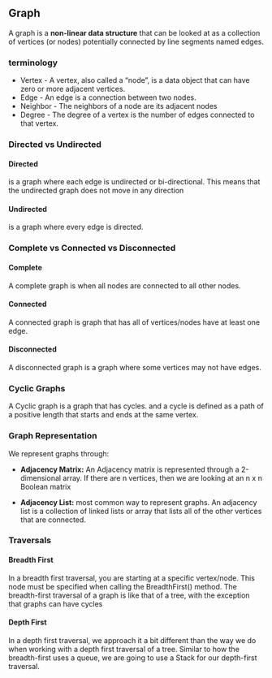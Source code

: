 ## Graph

A graph is a **non-linear data structure** that can be looked at as a collection of vertices (or nodes) potentially connected by line segments named edges.


### terminology
- Vertex - A vertex, also called a “node”, is a data object that can have zero or more adjacent vertices.
- Edge - An edge is a connection between two nodes.
- Neighbor - The neighbors of a node are its adjacent nodes
- Degree - The degree of a vertex is the number of edges connected to that vertex.


### Directed vs Undirected

#### Directed
is a graph where each edge is undirected or bi-directional. This means that the undirected graph does not move in any direction

#### Undirected
is a graph where every edge is directed.


### Complete vs Connected vs Disconnected


#### Complete
A complete graph is when all nodes are connected to all other nodes.



#### Connected
A connected graph is graph that has all of vertices/nodes have at least one edge.



#### Disconnected
A disconnected graph is a graph where some vertices may not have edges.


### Cyclic Graphs
A Cyclic graph is a graph that has cycles. and a cycle is defined as a path of a positive length that starts and ends at the same vertex.

### Graph Representation
We represent graphs through:


- **Adjacency Matrix:** An Adjacency matrix is represented through a 2-dimensional array. If there are n vertices, then we are looking at an n x n Boolean matrix


- **Adjacency List:**
 most common way to represent graphs.
An adjacency list is a collection of linked lists or array that lists all of the other vertices that are connected.


### Traversals


#### Breadth First
In a breadth first traversal, you are starting at a specific vertex/node. This node must be specified when calling the BreadthFirst() method. The breadth-first traversal of a graph is like that of a tree, with the exception that graphs can have cycles


#### Depth First
In a depth first traversal, we approach it a bit different than the way we do when working with a depth first traversal of a tree. Similar to how the breadth-first uses a queue, we are going to use a Stack for our depth-first traversal.